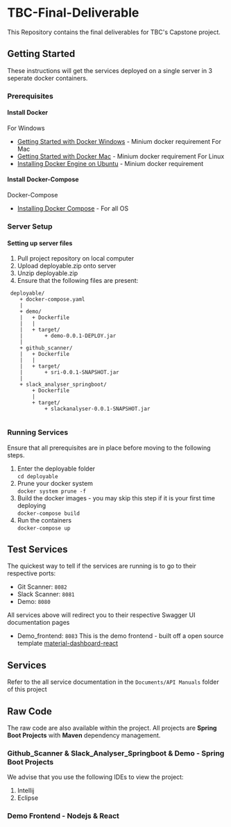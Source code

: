 # TBC-Final-Deliverable
This Repository contains the final deliverables for TBC's Capstone project.

## Getting Started
These instructions will get the services deployed on a single server in 3 seperate docker containers.
### Prerequisites
#### Install Docker
For Windows
* [Getting Started with Docker Windows](https://docs.docker.com/docker-for-windows/) - Minium docker requirement
For Mac
* [Getting Started with Docker Mac](https://docs.docker.com/docker-for-mac/) - Minium docker requirement
For Linux
* [Installing Docker Engine on Ubuntu](https://docs.docker.com/install/linux/docker-ce/ubuntu/) - Minium docker requirement

#### Install Docker-Compose
Docker-Compose
* [Installing Docker Compose](https://docs.docker.com/compose/install/) - For all OS

### Server Setup
#### Setting up server files
1. Pull project repository on local computer
2. Upload deployable.zip onto server
3. Unzip deployable.zip
4. Ensure that the following files are present:
```
 deployable/
    + docker-compose.yaml
    |
    + demo/
    |   + Dockerfile
    |   |
    |   + target/
    |       + demo-0.0.1-DEPLOY.jar
    |
    + github_scanner/
    |   + Dockerfile
    |   |
    |   + target/
    |       + sri-0.0.1-SNAPSHOT.jar
    |
    + slack_analyser_springboot/
        + Dockerfile
        |
        + target/
            + slackanalyser-0.0.1-SNAPSHOT.jar
    
```

### Running Services
Ensure that all prerequisites are in place before moving to the following steps.

1. Enter the deployable folder<br>
`cd deployable`
2. Prune your docker system<br>
`docker system prune -f`
3. Build the docker images - you may skip this step if it is your first time deploying<br>
`docker-compose build`
4. Run the containers<br>
`docker-compose up`

## Test Services
The quickest way to tell if the services are running is to go to their respective ports:
* Git Scanner: `8082`
* Slack Scanner: `8081`
* Demo: `8080`

All services above will redirect you to their respective Swagger UI documentation pages

* Demo_frontend: `8083`
This is the demo frontend - built off a open source template [material-dashboard-react](https://github.com/creativetimofficial/material-dashboard-react)

## Services
Refer to the all service documentation in the `Documents/API Manuals` folder of this project

## Raw Code
The raw code are also available within the project. All projects are <b>Spring Boot Projects</b> with <b>Maven</b> dependency management.

### Github_Scanner & Slack_Analyser_Springboot & Demo - Spring Boot Projects
We advise that you use the following IDEs to view the project:
1. Intellij
2. Eclipse

### Demo Frontend - Nodejs & React

